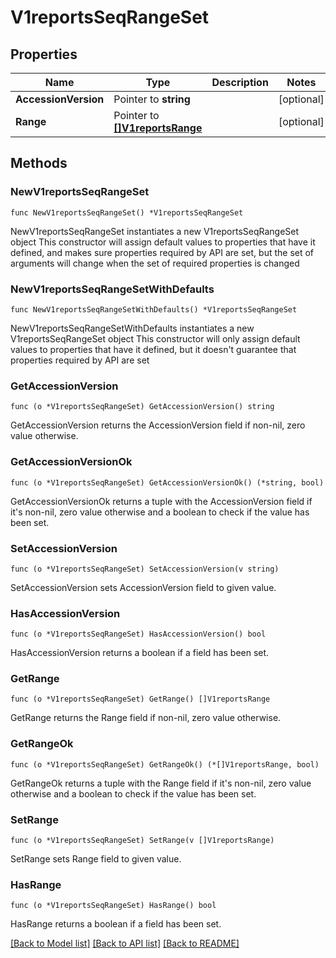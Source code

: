 # V1reportsSeqRangeSet

## Properties

Name | Type | Description | Notes
------------ | ------------- | ------------- | -------------
**AccessionVersion** | Pointer to **string** |  | [optional] 
**Range** | Pointer to [**[]V1reportsRange**](V1reportsRange.md) |  | [optional] 

## Methods

### NewV1reportsSeqRangeSet

`func NewV1reportsSeqRangeSet() *V1reportsSeqRangeSet`

NewV1reportsSeqRangeSet instantiates a new V1reportsSeqRangeSet object
This constructor will assign default values to properties that have it defined,
and makes sure properties required by API are set, but the set of arguments
will change when the set of required properties is changed

### NewV1reportsSeqRangeSetWithDefaults

`func NewV1reportsSeqRangeSetWithDefaults() *V1reportsSeqRangeSet`

NewV1reportsSeqRangeSetWithDefaults instantiates a new V1reportsSeqRangeSet object
This constructor will only assign default values to properties that have it defined,
but it doesn't guarantee that properties required by API are set

### GetAccessionVersion

`func (o *V1reportsSeqRangeSet) GetAccessionVersion() string`

GetAccessionVersion returns the AccessionVersion field if non-nil, zero value otherwise.

### GetAccessionVersionOk

`func (o *V1reportsSeqRangeSet) GetAccessionVersionOk() (*string, bool)`

GetAccessionVersionOk returns a tuple with the AccessionVersion field if it's non-nil, zero value otherwise
and a boolean to check if the value has been set.

### SetAccessionVersion

`func (o *V1reportsSeqRangeSet) SetAccessionVersion(v string)`

SetAccessionVersion sets AccessionVersion field to given value.

### HasAccessionVersion

`func (o *V1reportsSeqRangeSet) HasAccessionVersion() bool`

HasAccessionVersion returns a boolean if a field has been set.

### GetRange

`func (o *V1reportsSeqRangeSet) GetRange() []V1reportsRange`

GetRange returns the Range field if non-nil, zero value otherwise.

### GetRangeOk

`func (o *V1reportsSeqRangeSet) GetRangeOk() (*[]V1reportsRange, bool)`

GetRangeOk returns a tuple with the Range field if it's non-nil, zero value otherwise
and a boolean to check if the value has been set.

### SetRange

`func (o *V1reportsSeqRangeSet) SetRange(v []V1reportsRange)`

SetRange sets Range field to given value.

### HasRange

`func (o *V1reportsSeqRangeSet) HasRange() bool`

HasRange returns a boolean if a field has been set.


[[Back to Model list]](../README.md#documentation-for-models) [[Back to API list]](../README.md#documentation-for-api-endpoints) [[Back to README]](../README.md)


